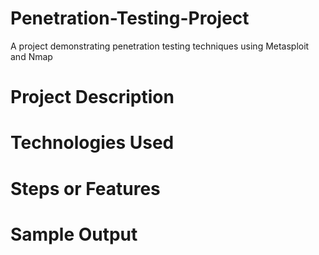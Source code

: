 # Penetration-Testing-Project
A project demonstrating penetration testing techniques using Metasploit and Nmap 

# Project Description

# Technologies Used

# Steps or Features 

# Sample Output 

